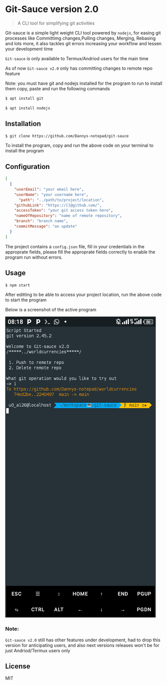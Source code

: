 # Git-Sauce version 2.0 
> A CLI tool for simplifying git activities

Git-sauce is a simple light weight CLI tool powered by `nodejs`, for easing git processes like Committimg changes,Pulling changes, Merging, Rebasing and lots more, it also tackles git errors increasing your workflow and lessen your development time

`Git-sauce` is only available to Termux/Andriod users for the main time

As of now `Git-sauce v2.0` only has committing changes to remote repo feature

Note: you must have git and nodejs installed for the program to run
to install them copy, paste and run the following commands
```sh
$ apt install git
```
```sh
$ apt install nodejs
```
## Installation
```sh
$ git clone https://github.com/Dannys-notepad/git-sauce
```
To install the program, copy and run the above code on your terminal to install the program
## Configuration
```json
[
  {
    "userEmail": "your email here",
    "userName": "your username here",
      "path": "../path/to/project/location",
    "githubLink": "https://[]@github.com/",
    "accessToken": "your git access token here",
    "nameOfRepository": "name of remote repository",
    "branch": "branch name",
    "commitMessage": "an update"
  }
]
```
The project contains a `config.json` file, fill in your credentials in the approprate fields, please fill the approprate fields correctly to enable the program run without errors.

## Usage
```sh
$ npm start
```
After editting to be able to access your project location, run the above code to start the program

Below is a screenshot of the active program

![Example image](./Screenshot_20240712-081813.png)

### Note:
`Git-sauce v2.0` still has other features under development, had to drop this version for anticipating users, and also next versions releases won't be for just Andriod/Termux users only

## License

MIT

